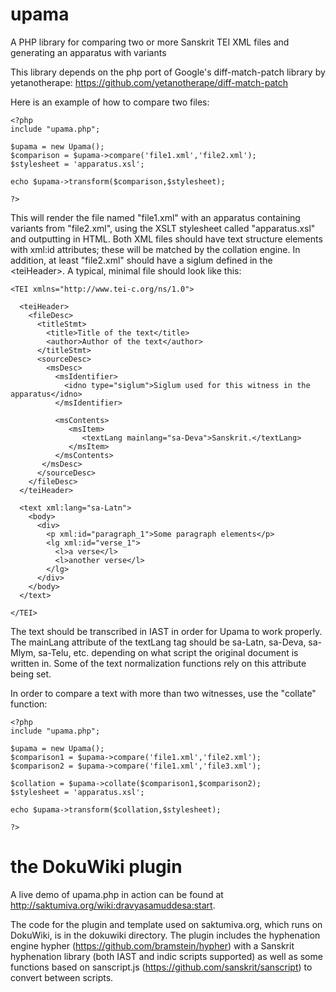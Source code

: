 # upama
A PHP library for comparing two or more Sanskrit TEI XML files and generating an apparatus with variants

This library depends on the php port of Google's diff-match-patch library by yetanotherape: https://github.com/yetanotherape/diff-match-patch

Here is an example of how to compare two files:

```
<?php
include "upama.php";

$upama = new Upama();
$comparison = $upama->compare('file1.xml','file2.xml');
$stylesheet = 'apparatus.xsl';

echo $upama->transform($comparison,$stylesheet);

?>
```

This will render the file named "file1.xml" with an apparatus containing variants from "file2.xml", using the XSLT stylesheet called "apparatus.xsl" and outputting in HTML. Both XML files should have text structure elements with xml:id attributes; these will be matched by the collation engine. In addition, at least "file2.xml" should have a siglum defined in the &lt;teiHeader&gt;. A typical, minimal file should look like this:

```
<TEI xmlns="http://www.tei-c.org/ns/1.0">
  
  <teiHeader>
    <fileDesc>
      <titleStmt>
        <title>Title of the text</title>
        <author>Author of the text</author>
      </titleStmt>
      <sourceDesc>
        <msDesc>
          <msIdentifier>
            <idno type="siglum">Siglum used for this witness in the apparatus</idno>
          </msIdentifier>
          
          <msContents>
             <msItem>
                <textLang mainlang="sa-Deva">Sanskrit.</textLang>
             </msItem>
          </msContents>
       </msDesc>
      </sourceDesc>
    </fileDesc>
  </teiHeader>
  
  <text xml:lang="sa-Latn">
    <body>
      <div>
        <p xml:id="paragraph_1">Some paragraph elements</p>
        <lg xml:id="verse_1">
          <l>a verse</l>
          <l>another verse</l>
        </lg>
      </div>
    </body>
  </text>

</TEI>
```

The text should be transcribed in IAST in order for Upama to work properly. The mainLang attribute of the textLang tag should be sa-Latn, sa-Deva, sa-Mlym, sa-Telu, etc. depending on what script the original document is written in. Some of the text normalization functions rely on this attribute being set.

In order to compare a text with more than two witnesses, use the "collate" function:

```
<?php
include "upama.php";

$upama = new Upama();
$comparison1 = $upama->compare('file1.xml','file2.xml');
$comparison2 = $upama->compare('file1.xml','file3.xml');

$collation = $upama->collate($comparison1,$comparison2);
$stylesheet = 'apparatus.xsl';

echo $upama->transform($collation,$stylesheet);

?>
```

# the DokuWiki plugin

A live demo of upama.php in action can be found at http://saktumiva.org/wiki:dravyasamuddesa:start.

The code for the plugin and template used on saktumiva.org, which runs on DokuWiki, is in the dokuwiki directory. The plugin includes the hyphenation engine hypher (https://github.com/bramstein/hypher) with a Sanskrit hyphenation library (both IAST and indic scripts supported) as well as some functions based on sanscript.js (https://github.com/sanskrit/sanscript) to convert between scripts.

